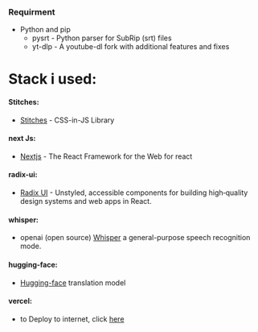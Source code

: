 ### Requirment
  - Python and pip
    - pysrt - Python parser for SubRip (srt) files
    - yt-dlp - A youtube-dl fork with additional features and fixes
   
# Stack i used:
  #### Stitches:
  - [Stitches](https://stitches.dev/) - CSS-in-JS Library
  #### next Js:
  - [Nextjs](https://nextjs.org/) - The React Framework for the Web for react
  #### radix-ui:
  - [Radix UI](https://www.radix-ui.com/) - Unstyled, accessible components for building high‑quality design systems and web apps in React.
  #### whisper:
  - openai (open source) [Whisper](https://github.com/openai/whisper) a general-purpose speech recognition mode.
  #### hugging-face:
  - [Hugging-face](https://huggingface.co/) translation model
  #### vercel:
  - to Deploy to internet, click [here](https://yt-amber-ten.vercel.app/)
